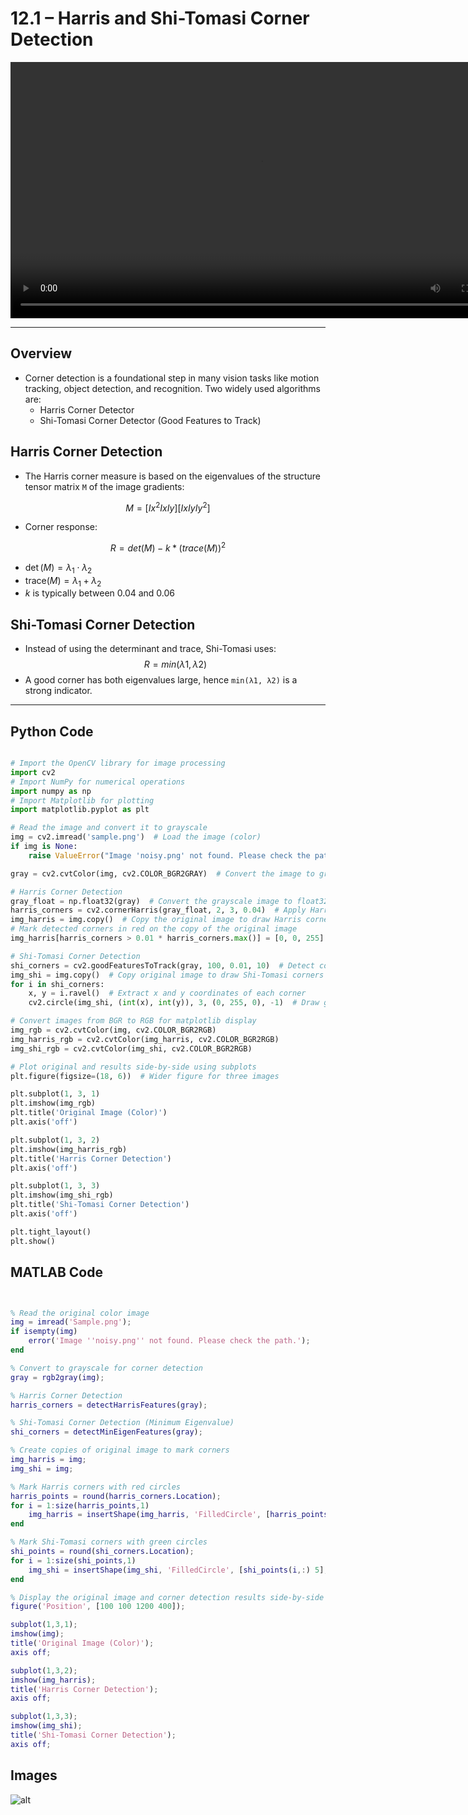 
# 12.1 – Harris and Shi-Tomasi Corner Detection

<video width="800" height="410" controls>
    <source src="photows/ShiTomasiCorner.mp4" type="video/mp4">
    Your browser does not support the video tag.
  </video>

---

##  Overview

- Corner detection is a foundational step in many vision tasks like motion tracking, object detection, and recognition. Two widely used algorithms are:
  - Harris Corner Detector
  - Shi-Tomasi Corner Detector (Good Features to Track)




## Harris Corner Detection

- The Harris corner measure is based on the eigenvalues of the structure tensor matrix `M` of the image gradients:

$$
M = [Ix^2   IxIy]
    [IxIy   Iy^2]
$$

- Corner response:

$$
R = det(M) - k * (trace(M))^2
$$
- $\det(M) = \lambda_1 \cdot \lambda_2$
- $\text{trace}(M) = \lambda_1 + \lambda_2$
- $k$ is typically between 0.04 and 0.06


## Shi-Tomasi Corner Detection

- Instead of using the determinant and trace, Shi-Tomasi uses:
$$
R = min(λ1, λ2)
$$
- A good corner has both eigenvalues large, hence `min(λ1, λ2)` is a strong indicator.

---

##  Python Code 

```python

# Import the OpenCV library for image processing
import cv2  
# Import NumPy for numerical operations
import numpy as np  
# Import Matplotlib for plotting
import matplotlib.pyplot as plt  

# Read the image and convert it to grayscale
img = cv2.imread('sample.png')  # Load the image (color)
if img is None:
    raise ValueError("Image 'noisy.png' not found. Please check the path.")

gray = cv2.cvtColor(img, cv2.COLOR_BGR2GRAY)  # Convert the image to grayscale for corner detection

# Harris Corner Detection
gray_float = np.float32(gray)  # Convert the grayscale image to float32 type (required by cornerHarris)
harris_corners = cv2.cornerHarris(gray_float, 2, 3, 0.04)  # Apply Harris corner detection
img_harris = img.copy()  # Copy the original image to draw Harris corners
# Mark detected corners in red on the copy of the original image
img_harris[harris_corners > 0.01 * harris_corners.max()] = [0, 0, 255]  # BGR red color

# Shi-Tomasi Corner Detection
shi_corners = cv2.goodFeaturesToTrack(gray, 100, 0.01, 10)  # Detect corners using Shi-Tomasi method
img_shi = img.copy()  # Copy original image to draw Shi-Tomasi corners
for i in shi_corners:
    x, y = i.ravel()  # Extract x and y coordinates of each corner
    cv2.circle(img_shi, (int(x), int(y)), 3, (0, 255, 0), -1)  # Draw green circles at corners

# Convert images from BGR to RGB for matplotlib display
img_rgb = cv2.cvtColor(img, cv2.COLOR_BGR2RGB)
img_harris_rgb = cv2.cvtColor(img_harris, cv2.COLOR_BGR2RGB)
img_shi_rgb = cv2.cvtColor(img_shi, cv2.COLOR_BGR2RGB)

# Plot original and results side-by-side using subplots
plt.figure(figsize=(18, 6))  # Wider figure for three images

plt.subplot(1, 3, 1)
plt.imshow(img_rgb)
plt.title('Original Image (Color)')
plt.axis('off')

plt.subplot(1, 3, 2)
plt.imshow(img_harris_rgb)
plt.title('Harris Corner Detection')
plt.axis('off')

plt.subplot(1, 3, 3)
plt.imshow(img_shi_rgb)
plt.title('Shi-Tomasi Corner Detection')
plt.axis('off')

plt.tight_layout()
plt.show()

```


## MATLAB Code

```matlab


% Read the original color image
img = imread('Sample.png');
if isempty(img)
    error('Image ''noisy.png'' not found. Please check the path.');
end

% Convert to grayscale for corner detection
gray = rgb2gray(img);

% Harris Corner Detection
harris_corners = detectHarrisFeatures(gray);

% Shi-Tomasi Corner Detection (Minimum Eigenvalue)
shi_corners = detectMinEigenFeatures(gray);

% Create copies of original image to mark corners
img_harris = img;
img_shi = img;

% Mark Harris corners with red circles
harris_points = round(harris_corners.Location);
for i = 1:size(harris_points,1)
    img_harris = insertShape(img_harris, 'FilledCircle', [harris_points(i,:) 5], 'Color', 'red', 'Opacity', 1);
end

% Mark Shi-Tomasi corners with green circles
shi_points = round(shi_corners.Location);
for i = 1:size(shi_points,1)
    img_shi = insertShape(img_shi, 'FilledCircle', [shi_points(i,:) 5], 'Color', 'green', 'Opacity', 1);
end

% Display the original image and corner detection results side-by-side
figure('Position', [100 100 1200 400]);

subplot(1,3,1);
imshow(img);
title('Original Image (Color)');
axis off;

subplot(1,3,2);
imshow(img_harris);
title('Harris Corner Detection');
axis off;

subplot(1,3,3);
imshow(img_shi);
title('Shi-Tomasi Corner Detection');
axis off;

```



## Images

![alt](photo/HarrisandShiTomasiCornerDetection1.png)




